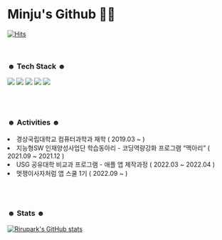 </br>
<h1> Minju's Github 👶🏻 </h1>

[![Hits](https://hits.seeyoufarm.com/api/count/incr/badge.svg?url=https%3A%2F%2Fgithub.com%2Frirupark&count_bg=%23000000&title_bg=%23000000&icon=github.svg&icon_color=%23FFFFFF&title=hits&edge_flat=false)](https://github.com/rirupark)

</br>

<!-- <div align="center"> <h3> ☻ Email ☻ </h3> </div>

<div align="center"> 
  mlnjv016@gmail.com
</div>

</br></br> -->


<h3> ☻ Tech Stack ☻  </h3>

<div> 
  <img src="https://img.shields.io/badge/swift-F54A2A?style=for-the-badge&logo=swift&logoColor=white"> 
  <img src="https://img.shields.io/badge/JAVA-007396?style=for-the-badge&logo=java&logoColor=white">
  <img src="https://img.shields.io/badge/Firebase-FFCA28?style=for-the-badge&logo=firebase&logoColor=black">
  <img src="https://img.shields.io/badge/Xcode-147EFB?style=for-the-badge&logo=xcode&logoColor=white">
  <img src="https://img.shields.io/badge/Android Studio-3DDC84?style=for-the-badge&logo=androidstudio&logoColor=white">
</div>

</br></br>

<h3> ☻ Activities ☻  </h3>
    <li> 경상국립대학교 컴퓨터과학과 재학 ( 2019.03 ~ )</li>
    <li> 지능형SW 인재양성사업단 학습동아리 - 코딩역량강화 프로그램 “맥아리” ( 2021.09 ~ 2021.12 ) </li>
    <li> USG 공유대학 비교과 프로그램 - 애플 앱 제작과정 ( 2022.03 ~ 2022.04 ) </li>
    <li> 멋쟁이사자처럼 앱 스쿨 1기 ( 2022.09 ~ ) </li>

</br></br>

<h3> ☻ Stats ☻ </h3>
  
[![Rirupark's GitHub stats](https://github-readme-stats.vercel.app/api?username=rirupark&show_icons=true&disable_animations=true&theme=cobalt)](https://github.com/rirupark)  

</br>

